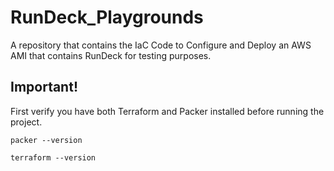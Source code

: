# RunDeck_Playgrounds
A repository that contains the IaC Code to Configure and Deploy an AWS AMI that contains RunDeck for testing purposes.

## Important!

First verify you have both Terraform and Packer installed before running the project.

`packer --version`

`terraform --version`
